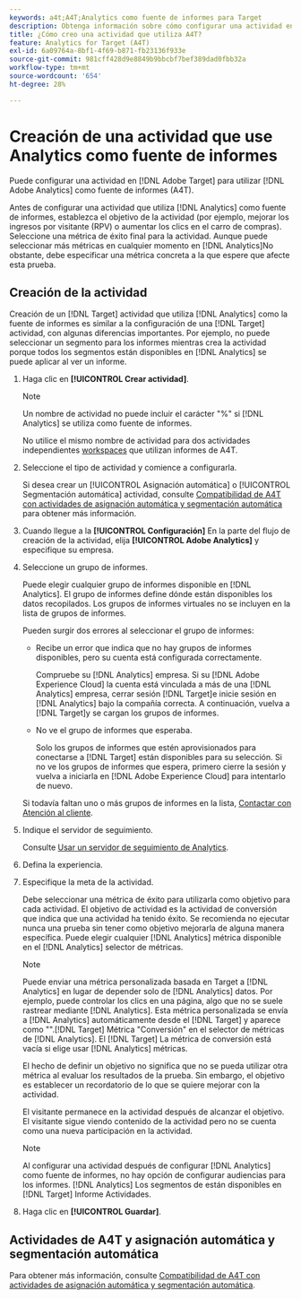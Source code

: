 ```yaml
---
keywords: a4t;A4T;Analytics como fuente de informes para Target
description: Obtenga información sobre cómo configurar una actividad en Adobe [!DNL Target] que utiliza Adobe Analytics como fuente de informes (A4T).
title: ¿Cómo creo una actividad que utiliza A4T?
feature: Analytics for Target (A4T)
exl-id: 6a09764a-8bf1-4f69-b871-fb23136f933e
source-git-commit: 981cff428d9e8849b9bbcbf7bef389dad0fbb32a
workflow-type: tm+mt
source-wordcount: '654'
ht-degree: 28%

---
```


# Creación de una actividad que use Analytics como fuente de informes

Puede configurar una actividad en [!DNL Adobe Target] para utilizar [!DNL Adobe Analytics] como fuente de informes (A4T).

Antes de configurar una actividad que utiliza [!DNL Analytics] como fuente de informes, establezca el objetivo de la actividad (por ejemplo, mejorar los ingresos por visitante (RPV) o aumentar los clics en el carro de compras). Seleccione una métrica de éxito final para la actividad. Aunque puede seleccionar más métricas en cualquier momento en [!DNL Analytics]No obstante, debe especificar una métrica concreta a la que espere que afecte esta prueba.

## Creación de la actividad

Creación de un [!DNL Target] actividad que utiliza [!DNL Analytics] como la fuente de informes es similar a la configuración de una [!DNL Target] actividad, con algunas diferencias importantes. Por ejemplo, no puede seleccionar un segmento para los informes mientras crea la actividad porque todos los segmentos están disponibles en [!DNL Analytics] se puede aplicar al ver un informe.

1. Haga clic en **[!UICONTROL Crear actividad]**.

   >[!NOTE]
   >
   >Un nombre de actividad no puede incluir el carácter &quot;%&quot; si [!DNL Analytics] se utiliza como fuente de informes.
   >
   >No utilice el mismo nombre de actividad para dos actividades independientes [workspaces](/help/main/administrating-target/c-user-management/property-channel/property-channel.md) que utilizan informes de A4T.

1. Seleccione el tipo de actividad y comience a configurarla.

   Si desea crear un [!UICONTROL Asignación automática] o [!UICONTROL Segmentación automática] actividad, consulte [Compatibilidad de A4T con actividades de asignación automática y segmentación automática](/help/main/c-integrating-target-with-mac/a4t/a4t-at-aa.md) para obtener más información.

1. Cuando llegue a la **[!UICONTROL Configuración]** En la parte del flujo de creación de la actividad, elija **[!UICONTROL Adobe Analytics]** y especifique su empresa.
1. Seleccione un grupo de informes.

   Puede elegir cualquier grupo de informes disponible en [!DNL Analytics]. El grupo de informes define dónde están disponibles los datos recopilados. Los grupos de informes virtuales no se incluyen en la lista de grupos de informes.

   Pueden surgir dos errores al seleccionar el grupo de informes:

   * Recibe un error que indica que no hay grupos de informes disponibles, pero su cuenta está configurada correctamente.

     Compruebe su [!DNL Analytics] empresa. Si su [!DNL Adobe Experience Cloud] la cuenta está vinculada a más de una [!DNL Analytics] empresa, cerrar sesión [!DNL Target]e inicie sesión en [!DNL Analytics] bajo la compañía correcta. A continuación, vuelva a [!DNL Target]y se cargan los grupos de informes.

   * No ve el grupo de informes que esperaba.

     Solo los grupos de informes que estén aprovisionados para conectarse a [!DNL Target] están disponibles para su selección. Si no ve los grupos de informes que espera, primero cierre la sesión y vuelva a iniciarla en [!DNL Adobe Experience Cloud] para intentarlo de nuevo.

   Si todavía faltan uno o más grupos de informes en la lista, [Contactar con Atención al cliente](/help/main/cmp-resources-and-contact-information.md#reference_ACA3391A00EF467B87930A450050077C).

1. Indique el servidor de seguimiento.

   Consulte [Usar un servidor de seguimiento de Analytics](/help/main/c-integrating-target-with-mac/a4t/analytics-tracking-server.md#task_72077BA7E93C4A65A715A18F32228823).

1. Defina la experiencia.
1. Especifique la meta de la actividad.

   Debe seleccionar una métrica de éxito para utilizarla como objetivo para cada actividad. El objetivo de actividad es la actividad de conversión que indica que una actividad ha tenido éxito. Se recomienda no ejecutar nunca una prueba sin tener como objetivo mejorarla de alguna manera específica. Puede elegir cualquier [!DNL Analytics] métrica disponible en el [!DNL Analytics] selector de métricas.

   >[!NOTE]
   >
   >Puede enviar una métrica personalizada basada en Target a [!DNL Analytics] en lugar de depender solo de [!DNL Analytics] datos. Por ejemplo, puede controlar los clics en una página, algo que no se suele rastrear mediante [!DNL Analytics]. Esta métrica personalizada se envía a [!DNL Analytics] automáticamente desde el [!DNL Target] y aparece como &quot;&quot;.[!DNL Target] Métrica &quot;Conversión&quot; en el selector de métricas de [!DNL Analytics]. El [!DNL Target] La métrica de conversión está vacía si elige usar [!DNL Analytics] métricas.

   El hecho de definir un objetivo no significa que no se pueda utilizar otra métrica al evaluar los resultados de la prueba. Sin embargo, el objetivo es establecer un recordatorio de lo que se quiere mejorar con la actividad.

   El visitante permanece en la actividad después de alcanzar el objetivo. El visitante sigue viendo contenido de la actividad pero no se cuenta como una nueva participación en la actividad.

   >[!NOTE]
   >
   >Al configurar una actividad después de configurar [!DNL Analytics] como fuente de informes, no hay opción de configurar audiencias para los informes. [!DNL Analytics] Los segmentos de están disponibles en [!DNL Target] Informe Actividades.

1. Haga clic en **[!UICONTROL Guardar]**.

## Actividades de A4T y asignación automática y segmentación automática

Para obtener más información, consulte [Compatibilidad de A4T con actividades de asignación automática y segmentación automática](/help/main/c-integrating-target-with-mac/a4t/a4t-at-aa.md).
